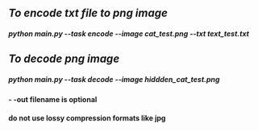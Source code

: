 
## *To encode txt file to png image*
##### python main.py --task encode  --image cat_test.png  --txt text_test.txt
## *To decode png image*
##### python main.py --task decode  --image hiddden_cat_test.png  
#### - -out filename  is optional
#### do not use lossy compression formats like jpg 
